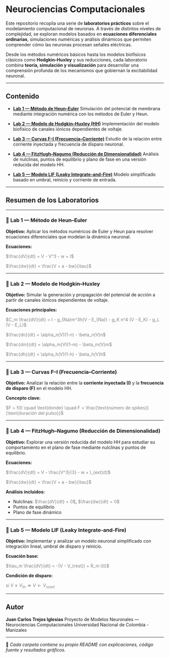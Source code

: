 # Neurociencias Computacionales

Este repositorio recopila una serie de **laboratorios prácticos** sobre el modelamiento computacional de neuronas.
A través de distintos niveles de complejidad, se exploran modelos basados en **ecuaciones diferenciales ordinarias**,
simulaciones numéricas y análisis dinámicos que permiten comprender cómo las neuronas procesan señales eléctricas.

Desde los métodos numéricos básicos hasta los modelos biofísicos clásicos como **Hodgkin–Huxley** y sus reducciones,
cada laboratorio combina **teoría, simulación y visualización** para desarrollar una comprensión profunda
de los mecanismos que gobiernan la excitabilidad neuronal.

---

## Contenido

- [**Lab 1 — Método de Heun–Euler**](./Lab1%20-%20Método%20de%20Heun%20Euler%20para%20solucionar%20EC%20Diferenciales)
  Simulación del potencial de membrana mediante integración numérica con los métodos de Euler y Heun.

- [**Lab 2 — Modelo de Hodgkin–Huxley (HH)**](./Lab2%20-%20Modelo%20Hodgkin-Huxley)
  Implementación del modelo biofísico de canales iónicos dependientes de voltaje.

- [**Lab 3 — Curvas F–I (Frecuencia–Corriente)**](./Lab3%20-%20Curva%20F-I%20con%20HH)
  Estudio de la relación entre corriente inyectada y frecuencia de disparo neuronal.

- [**Lab 4 — FitzHugh–Nagumo (Reducción de Dimensionalidad)**](./Lab4%20-%20Reducción%20de%20dimensionalidad%20(Campos%20vectoriales))
  Análisis de nulclinas, puntos de equilibrio y plano de fase en una versión reducida del modelo HH.

- [**Lab 5 — Modelo LIF (Leaky Integrate-and-Fire)**](./Lab5%20-%20Modelo%20LIF)
  Modelo simplificado basado en umbral, reinicio y corriente de entrada.

---

## Resumen de los Laboratorios

---

### 🔹 **Lab 1 — Método de Heun–Euler**

**Objetivo:**
Aplicar los métodos numéricos de Euler y Heun para resolver ecuaciones diferenciales que modelan la dinámica neuronal.

**Ecuaciones:**

<span style="color:gray">$\frac{dV}{dt} = V - V^3 - w + I$</span>

<span style="color:gray">$\frac{dw}{dt} = \frac{V + a - bw}{\tau}$</span>

---

### 🔹 **Lab 2 — Modelo de Hodgkin–Huxley**

**Objetivo:**
Simular la generación y propagación del potencial de acción a partir de canales iónicos dependientes de voltaje.

**Ecuaciones principales:**

<span style="color:gray">$C_m \frac{dV}{dt} = I - g_{Na}m^3h(V - E_{Na}) - g_K n^4 (V - E_K) - g_L (V - E_L)$</span>

<span style="color:gray">$\frac{dn}{dt} = \alpha_n(V)(1-n) - \beta_n(V)n$</span>

<span style="color:gray">$\frac{dm}{dt} = \alpha_m(V)(1-m) - \beta_m(V)m$</span>

<span style="color:gray">$\frac{dh}{dt} = \alpha_h(V)(1-h) - \beta_h(V)h$</span>

---

### 🔹 **Lab 3 — Curvas F–I (Frecuencia–Corriente)**

**Objetivo:**
Analizar la relación entre la **corriente inyectada (I)** y la **frecuencia de disparo (F)** en el modelo HH.

**Concepto clave:**

<span style="color:gray">$F = f(I) \quad \text{donde} \quad F = \frac{\text{número de spikes}}{\text{duración del pulso}}$</span>

---

### 🔹 **Lab 4 — FitzHugh–Nagumo (Reducción de Dimensionalidad)**

**Objetivo:**
Explorar una versión reducida del modelo HH para estudiar su comportamiento en el plano de fase mediante nulclinas y puntos de equilibrio.

**Ecuaciones:**

<span style="color:gray">$\frac{dV}{dt} = V - \frac{V^3}{3} - w + I_{ext}(t)$</span>

<span style="color:gray">$\frac{dw}{dt} = \frac{V + a - bw}{\tau}$</span>

**Análisis incluidos:**

- Nulclinas:
  <span style="color:gray">$\frac{dV}{dt} = 0$</span>,
  <span style="color:gray">$\frac{dw}{dt} = 0$</span>
- Puntos de equilibrio
- Plano de fase dinámico

---

### 🔹 **Lab 5 — Modelo LIF (Leaky Integrate-and-Fire)**

**Objetivo:**
Implementar y analizar un modelo neuronal simplificado con integración lineal, umbral de disparo y reinicio.

**Ecuación base:**

<span style="color:gray">$\tau_m \frac{dV}{dt} = -(V - V_{rest}) + R_m I(t)$</span>

**Condición de disparo:**

<span style="color:gray">$\text{si } V \geq V_{th} \Rightarrow V \leftarrow V_{reset}$</span>

---

## Autor

**Juan Carlos Trejos Iglesias**
Proyecto de Modelos Neuronales — Neurociencias Computacionales
Universidad Nacional de Colombia - Manizales

---

📂 *Cada carpeta contiene su propio README con explicaciones, código fuente y resultados gráficos.*
